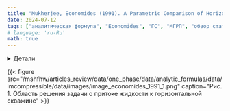 ```yaml
---
title: "Mukherjee, Economides (1991). A Parametric Comparison of Horizontal and Vertical Well Performance"
date: 2024-07-12
tags: ["аналитическая формула", "Economides", "ГС", "МГРП", "обзор статьи"]
# language: 'ru-Ru'
math: true
---
```



<details>
<summary>Детали</summary>
<dl>
    <dt><b>авторы</b>: Hemanta Mukherjee, Michael J. Economides</dt>    
    <dt><b>Название</b>: A Parametric Comparison of Horizontal and Vertical Well Performance </dt>
    <dt><b>год</b>: 1991</dt>
    <dt><b>doi</b>: <a href ="https://doi.org/10.2118/18303-PA">Cсылка</a></dt>
</dl>
</details>

{{< figure src="/mshfhw/articles_review/data/one_phase/data/analytic_formulas/data/imcompressible/data/images/image_economides_1991_1.png" caption="Рис. 1. Область решения задачи о притоке жидкости к горизонтальной скважине" >}}
